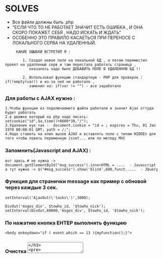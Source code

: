 # SOLVES                                            

* Все файли должны быть .php
* "ЕСЛИ ЧТО ТО НЕ РАБОТАЕТ ЗНАЧИТ ЕСТЬ ОШИБКА , И ОНА СКОРО ПОКАЖЕТ СЕБЯ , НАДО ИСКАТЬ И ЖДАТЬ"
*  ОСОБЕННО ЭТО ПРАВИЛО КАСАЕТЬСЯ ПРИ ПЕРЕНОСЕ С ЛОКАЛЬНОГО СЕРВА НА УДАЛЕННЫЙ.
```
     КАКИЕ ОШЫБКИ ВСТРЕТИЛ Я :

        1. Создал новое поле на локальной БД , а потом переместил проект на удалленый серв и там перестала работать страница ,
           оказалось надо было ДОБАВИТЬ ПОЛЕ В УДАЛЕННУЮ БД !!

        2. Использовал функцию стандартную - PHP для проверок : if(!empty(var)) и из-за неё не работало ,
           заменил на: if(var != "") - все заработало
```	   




### Для работы с AJAX нужно :
```
1.Чтобы функции из подключаемого файла работали и значит Ajax оттуда будет работать
2.в движке который на php надо писать: setcookie("id",$a,time()+8600*30,"/");
3.Удаление кук так :  document.cookie = "id = ; expires = Thu, 01 Jan 1970 00:00:01 GMT; path = /;";
4.Надо ставить на клик вызов AJAX и вставлять поле с типом HIDDEn для того чтобы ловить переменную isset... или по методу MVC
```



###  Запомнить(Javascript and AJAX) :
```
вот здесь # не нужна -> document.getElementById("msg_success").innerHTML = ....  - Javascript
а тут нужна -> $("#msg_success").show('blind',600,funct.....  - JQuery
```


### Функция для странички message как пример с обновой через каждые 3 сек.
```
setInterval('AjaxOut(\'tasks\')',3000);

DivOut('msges_div', $towho_id, '$towho_nick');
setInterval(DivOut,60000,'msges_div', $towho_id, '$towho_nick');
```


### По нажатию кнопка ЕНТЕР выполнить функцию
```
<body onkeydown="if ( event.which == 13 ){myFunction();}">
```

### Очистка <TEXTAREA>
```
$('#textarea_msg').val('');
```

### Разница между таблицами MYIsam and InnoDB:
```
1. InnoDb - лучше для транзакций
2.MyIsam - быстрее
```

### Финт для НОВОСТНЫХ ПОРТАЛОВ
```
чтобы вывести название статьи в <title>
просто поставь в цикл вывод её
вот так:

			while($data = ...)
			 {
			  <title>$data['article']</title>
			 }

а вообще надо юзать шаблонизатор

---







#   "Xampp" и инфа по настройки серва и т.д.                              


* Все файлы должны быть .php
* Нельзя ставить в phpMyAdmin пароли на root потом не заходит
* Дата вбиваеться в запросах так : 2012-04-14
* Настроить рута можно файлом в phpMyAdmin : config.inc.php
* Для того что бы сделать войти в phpMyAdmin и увидеть форму для пропуска к базе данных
```
   надо : в "config.inc.php"

           $cfg['Servers'][$i]['auth_type'] = 'config';

            config -> cookie   ;
                   -> http
                   -> signon
```		   

* .HTACCESS (ЧПУ)   (структура папок: nameproject/config,library....., index.php, .htaccess)
```
	      При переносе на сервер удостоверится в правильности путей к стилям:
        !!! например:  файл называеться "w3.css", а в путях(src) - "W3.css",
				   на системах Windows будет работать, но не на сервере где система Unix
```				   
```
// >>>>> Настройка .HTACCESS для ЧПУ
		AddDefaultCharset utf-8

		RewriteEngine On
		Options +FollowSymLinks
		RewriteCond %{REQUEST_FILENAME} !-d
		RewriteCond %{REQUEST_FILENAME} !-f

		RewriteRule ^([a-z]+)/([0-9]+)$ index.php?con=$1&id=$2&%{QUERY_STRING} [NS,L]
		RewriteRule ^index$ index.php [QSA,L]
// <<<<<<
```

---









# SQL - REQUESTS                                             
```sql
.............................................................................-> СОЗДАНИЕ ПРОЦЕДУР
/************************************************************
*   Вызов процедуры в php
*
***********************************************************/
 CALL ins_EMP('$pass');




/************************************************************
*  Выполнение 1 комманд в процедуре
*
***********************************************************/
CREATE PROCEDURE ins_del(vall varchar(200))
insert into kod(kod) values (vall)




/************************************************************
*  Выполнение 2 комманд в процедуре (После каждой комманды - ;)
*
***********************************************************/
DELIMITER //
CREATE PROCEDURE insert_emp(var1 varchar(50),var2 varchar(50),var3 varchar(50),var4 varchar(50),var5 varchar(50))
BEGIN
INSERT INTO employees(surname, name, posada, kraina) VALUES(var1, var2, var3, var4);
INSERT INTO kod(kod) VALUES(var5);
END //




/************************************************************
*  Выполнение 3 комманд в процедуре (После каждой комманды - ;)
*
***********************************************************/
DELIMITER //
CREATE TRIGGER `del_user_with_diaries_and_settings` BEFORE DELETE ON `foodcontrol`.`users`
FOR EACH ROW
BEGIN
INSERT INTO log(action, table_name, user) VALUES('user was deleted', 'Users', OLD.email);
DELETE FROM diaries WHERE diaries.user_id = OLD.id;
DELETE FROM user_settings WHERE user_settings.user_id = OLD.id;
END //



/************************************************************
*  Процедура вставки с параметрами 1 - 4 ШТ. (После каждой комманды - ;)
*
***********************************************************/
DELIMITER //
CREATE PROCEDURE inserter(choice int,

                          table_var varchar(400),

                          field_1 varchar(400),
                          field_2 varchar(400),
                          field_3 varchar(400),
                          field_4 varchar(400),

                          valu_1 varchar(400),
                          valu_2 varchar(400),
                          valu_3 varchar(400),
                          valu_4 varchar(400))

BEGIN

IF(choice = 1) THEN
INSERT INTO table_var(field_1) VALUES(valu_1) ;

ELSEIF(choice = 2) THEN
INSERT INTO table_var(field_1,field_2) VALUES(valu_1, valu_2) ;

ELSEIF(choice = 3) THEN
INSERT INTO table_var(field_1,field_2,field_3) VALUES(valu_1, valu_2, valu_3) ;

ELSEIF(choice = 4) THEN
INSERT INTO table_var(field_1, field_2, field_3, field_4) VALUES(valu_1, valu_2, valu_3, valu_4) ;

END IF;

END //



/************************************************************
*  Процедура вывода с параметром (После каждой комманды - ;)
*
***********************************************************/
DELIMITER //
CREATE PROCEDURE selecter(choice int, var1 varchar(50), var2 varchar(50))

-- var 1 - current user
-- var 2 - another member
-- choice - selector

BEGIN

-- TODOIST
IF(choice = 1) THEN
SELECT todoist_id, todoist_article, todoist_done, date_format(todoist_time,'%b. %e, %Y, %k:%i') as time FROM todoist WHERE todoist_visible = 1 AND todoist_user = var1 ORDER BY todoist_id DESC ;

-- MESSAGES
ELSEIF(choice = 2) THEN
SELECT messages.author, date_format(time,'%T (%e-%m-%y)') as time, messages.towho, messages.message FROM messages WHERE author = var1 AND towho = var2 OR author = var2 AND towho = var1 ORDER BY messages.id ;

-- FRIENDS (1 Request: All members)
ELSEIF(choice = 3) THEN
SELECT members.id, members.nickname, members.email, images.img_name FROM members,images WHERE members.id = images.id_user AND members.id != var1 ;


-- FRIENDS (2 Request: Friendships)
ELSEIF(choice = 4) THEN
(SELECT user, friend, status, notice FROM friends WHERE user = var1 AND friend = var2 ORDER BY id DESC LIMIT 2)
 UNION
 (SELECT user, friend, status, notice FROM friends WHERE user = var2 AND friend = var1 ORDER BY id DESC LIMIT 2);


-- MEMBERS (1 Request: All members)
ELSEIF(choice = 5) THEN
SELECT members.id, members.nickname, members.email, images.img_name FROM members,images WHERE members.id = images.id_user AND members.id != var1 ;


-- MEMBERS (2 Request: Current user's requests for frienship)
ELSEIF(choice = 6) THEN
SELECT user,friend FROM friends WHERE user = var1 AND friend = var2 ;


-- MEMBERS (3 Request: Friendships)
ELSEIF(choice = 7) THEN
(SELECT user, friend, status, notice FROM friends WHERE user = var1 AND friend = var2 ORDER BY id DESC LIMIT 2)
 UNION
(SELECT user, friend, status, notice FROM friends WHERE user = var2 AND friend = var1 ORDER BY id DESC LIMIT 2) ;

END IF;

END //


!!! USING : $query = $db->query("CALL selecter(1,$current_user,0)");
        бЕЗ КАВЫЧЕК

.............................................................................-> СОЗДАНИЕ ПРОЦЕДУР


.............................................................................-> СОЗДАНИЕ ТРИГЕРА
/************************************************************
*  Триггер с 1 коммандой
*
***********************************************************/
CREATE TRIGGER `ins_employees` AFTER INSERT ON `employees`
FOR EACH ROW
   INSERT INTO trigga Set text = 'insert in employees'



/************************************************************
*  Триггер с 2 коммандами (Связь между двумя таблами на удаление) (после каждой комманды ставить - ;)
*
***********************************************************/
DELIMITER //
CREATE TRIGGER `del_emp1`BEFORE DELETE ON `employees`
FOR EACH ROW
BEGIN
INSERT INTO log Set action = 'delete in employees';
DELETE FROM kod WHERE kod.id = OLD.id;
END //
.............................................................................-> СОЗДАНИЕ ТРИГЕРА


.............................................................................-> УДАЛЕНИЕ 1 записи из БД
/************************************************************
*  Удаление первой записи
*
***********************************************************/
DELETE FROM trigga LIMIT 1
.............................................................................-> УДАЛЕНИЕ 1 записи из БД



.............................................................................-> СОЗДАНИЕ ТАБЛИЦ
--------------------------------------------------
// Таблица "Просмотренные страницы"

CREATE TABLE viewed_pages(
id INT NOT NULL AUTO_INCREMENT PRIMARY KEY ,
user VARCHAR( 255 ) ,
page int,
time TIMESTAMP NOT NULL DEFAULT CURRENT_TIMESTAMP
) DEFAULT CHARACTER SET utf8 ENGINE = MYISAM
--------------------------------------------------

--------------------------------------------------
// Таблица "Список дел"

CREATE TABLE todoist (
todoist_id  INT NOT NULL AUTO_INCREMENT,
todoist_user INT NOT NULL ,
todoist_article varchar(70),

todoist_time TIMESTAMP NOT NULL DEFAULT CURRENT_TIMESTAMP,
    todoist_done int DEFAULT 0,
todoist_visible INT DEFAULT 1,
PRIMARY KEY(todoist_id)
) DEFAULT CHARACTER SET utf8 ENGINE = MYISAM
--------------------------------------------------



--------------------------------------------------
// Таблица "Комментарии"

CREATE TABLE coments (
id  INT NOT NULL,
id_u INT NOT NULL ,
id_page INT NOT NULL,
text VARCHAR(255) NOT NULL,
time TIMESTAMP NOT NULL DEFAULT CURRENT_TIMESTAMP,
publish INT DEFAULT 0,
PRIMARY KEY(id)
) DEFAULT CHARACTER SET utf8 ENGINE = MYISAM
--------------------------------------------------


--------------------------------------------------
// Таблица "Картинки"(хранит пути к картинкам)

CREATE TABLE images (
id_user INT NOT NULL ,
img_name VARCHAR(100) NOT NULL,
type VARCHAR(30) NOT NULL,
size INT NOT NULL,
PRIMARY KEY(id_user)
) DEFAULT CHARACTER SET utf8 ENGINE = MYISAM
--------------------------------------------------


--------------------------------------------------
// Таблица "Картинки"(хранит картинки, а не пути к ним)

CREATE TABLE images (
id INT NOT NULL AUTO_INCREMENT,
name VARCHAR(30) NOT NULL,
type VARCHAR(30) NOT NULL,
size INT NOT NULL,
content MEDIUMBLOB NOT NULL,
PRIMARY KEY(id)
) DEFAULT CHARACTER SET utf8 ENGINE = MYISAM
--------------------------------------------------

--------------------------------------------------
// Таблица "Статьи"

CREATE TABLE stati(
id INT NOT NULL AUTO_INCREMENT PRIMARY KEY ,
article VARCHAR( 255 ) ,
body LONGTEXT,
sfera INT NOT NULL,
ptime TIMESTAMP NOT NULL DEFAULT CURRENT_TIMESTAMP,
s_img   VARCHAR( 255 )

) DEFAULT CHARACTER SET utf8 ENGINE = MYISAM
--------------------------------------------------

--------------------------------------------------
// Таблица "Пользователи"

CREATE TABLE users(
id INT NOT NULL AUTO_INCREMENT PRIMARY KEY ,
login VARCHAR( 50 ) ,
pass VARCHAR( 50 ),
time_reg TIMESTAMP NOT NULL DEFAULT CURRENT_TIMESTAMP

) DEFAULT CHARACTER SET utf8 ENGINE = MYISAM
--------------------------------------------------
.............................................................................-> СОЗДАНИЕ ТАБЛИЦ
```





#  PHP - SOLUTIONS  

```php
/************************************************************
*   FROM MySQLi - TO PDO
*
***********************************************************/
mysqli_query($db,"...") = $db->query("...")
mysqli_fetch_array($query) = $query->fetch(PDO::FETCH_ASSOC)
mysqli_real_string_escape = prepare($query); $query->execute();
mysqli_nums_row = $query->countRow()
--------------------------------------------------


/************************************************************
*   Перехват ошибок
*
***********************************************************/
<?php

try { throw new Exception ('Это ошибка епты'); }

catch(Exception $e)
 {
  echo "Исключение " . $e->getCode() . ": " . $e->getMessage() . "<br>" . " в " . $e->getFile() . ", строка "  . $e->getLine() . "<br>";
  }
?>
--------------------------------------------------



/************************************************************
*   Передача переменных между PHP-файлами посредством сессии
*   Можно использовать сессии, которые в отличие от cookie, храняться на сервере, и стираються после закрития браузера
*   session_start() - на каждой странице где юзаеться сессия
*
***********************************************************/
 <?php
  session_start();
  $_SESSION['user'] = 'bonskii';
?>

//Обращаться к значению, сохранённому в сессии можно используя суперглобальный массив:

 <?php
  echo $_SESSION['user'];
?>


/************************************************************
*  Функция ругалась что не видела переменных $user_data, $e_password, $e_login
*  и через global все работает
*
***********************************************************/
<?php

function checkForPass()
 {
	global $user_data;
	global $e_password;  // or like that -> $GLOBALS['e_password'];
	global $e_login;


	  if($user_data['pass'] == $e_password)  // ** $e_password = $GLOBALS['e_password']
						  {
						   echo "<h2> You exist in database. </h2>";
							echo "<h3> Welcome $e_login. </h3>";
						  }

						else
						  {
						  echo "Wrong password";
                      }
	}
?>
--------------------------------------------------
```
